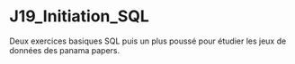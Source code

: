 # J19_Initiation_SQL


Deux exercices basiques SQL puis un plus poussé pour étudier les jeux de données des panama papers. 
